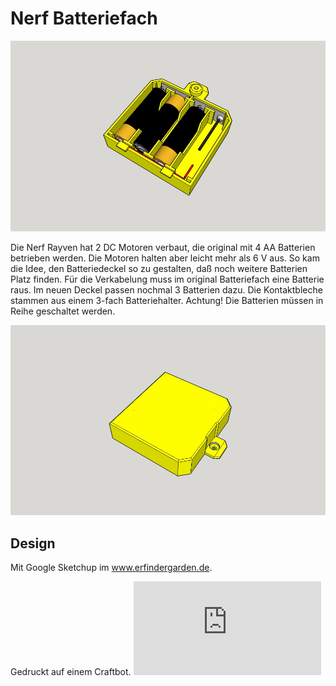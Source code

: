 # Nerf Batteriefach #

![](https://github.com/minirevollo/Nerf-Batteriefach/blob/master/Nerf%20Batteriefach%201.jpg)

Die Nerf Rayven hat 2 DC Motoren verbaut, die original mit 4 AA Batterien betrieben werden. Die Motoren halten aber leicht mehr als 6 V aus. So kam die Idee, den Batteriedeckel so zu gestalten, daß noch weitere Batterien Platz finden. Für die Verkabelung muss im original Batteriefach eine Batterie raus. Im neuen Deckel passen nochmal 3 Batterien dazu. Die Kontaktbleche stammen aus einem 3-fach Batteriehalter.
Achtung! Die Batterien müssen in Reihe geschaltet werden.

![](https://github.com/minirevollo/Nerf-Batteriefach/blob/master/Nerf%20Batteriefach%202.jpg)

## Design ##

Mit Google Sketchup im www.erfindergarden.de.

Gedruckt auf einem Craftbot.
![](https://github.com/minirevollo/Nerf-Batteriefach/blob/master/Nerf%20Batteriefach.stl)



